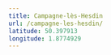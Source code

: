 ```yaml
---
title: Campagne-lès-Hesdin
url: /campagne-les-hesdin/
latitude: 50.397913
longitude: 1.8774929
---
```

